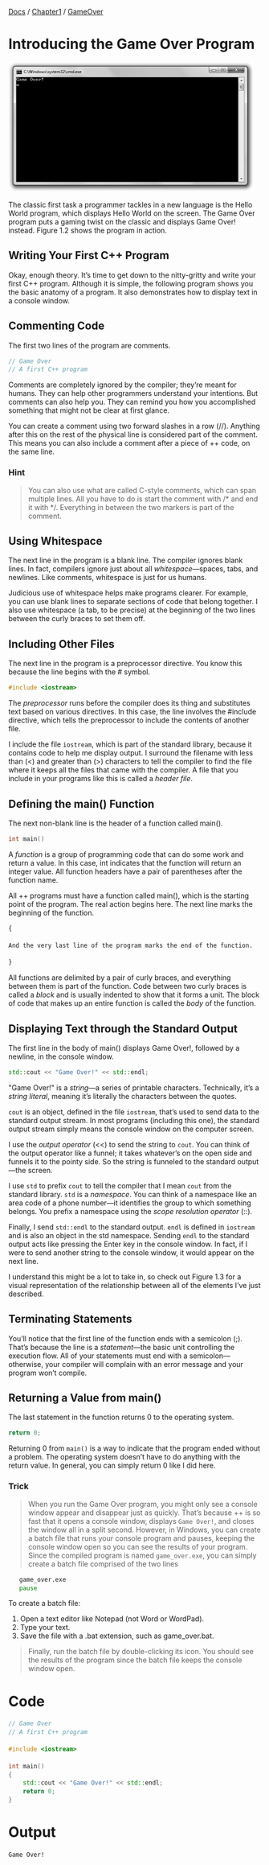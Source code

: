 [Docs](../../../) / [Chapter1](../../) / [GameOver](../)
# Introducing the Game Over Program

![ScreenShot](../../../web/Beginning_Cpp_Through_Game_Programming/Image_030.gif)

The classic first task a programmer tackles in a new language is the Hello World program, which displays Hello World on the screen. The Game Over program puts a gaming twist on the classic and displays Game Over! instead. Figure 1.2 shows the program in action.

## Writing Your First C++ Program
Okay, enough theory. It’s time to get down to the nitty-gritty and write your first C++ program. Although it is simple, the following program shows you the basic anatomy of a program. It also demonstrates how to display text in a console window.

## Commenting Code
The first two lines of the program are comments.
```cpp
// Game Over
// A first C++ program
```
Comments are completely ignored by the compiler; they’re meant for humans. They can help other programmers understand your intentions. But comments can also help you. They can remind you how you accomplished something that might not be clear at first glance.

You can create a comment using two forward slashes in a row (//). Anything after this on the rest of the physical line is considered part of the comment. This means you can also include a comment after a piece of ++ code, on the same line.

### Hint
> You can also use what are called C-style comments, which can span multiple lines. All you have to do is start the comment with /* and end it with */. Everything in between the two markers is part of the comment.

## Using Whitespace
The next line in the program is a blank line. The compiler ignores blank lines. In fact, compilers ignore just about all *whitespace*—spaces, tabs, and newlines. Like comments, whitespace is just for us humans.

Judicious use of whitespace helps make programs clearer. For example, you can use blank lines to separate sections of code that belong together. I also use whitespace (a tab, to be precise) at the beginning of the two lines between the curly braces to set them off.

## Including Other Files
The next line in the program is a preprocessor directive. You know this because the line begins with the # symbol.
```cpp
#include <iostream>
```
The *preprocessor* runs before the compiler does its thing and substitutes text based on various directives. In this case, the line involves the #include directive, which tells the preprocessor to include the contents of another file.

I include the file `iostream`, which is part of the standard library, because it contains code to help me display output. I surround the filename with less than (<) and greater than (>) characters to tell the compiler to find the file where it keeps all the files that came with the compiler. A file that you include in your programs like this is called a *header file*.

## Defining the main() Function
The next non-blank line is the header of a function called main().
```cpp
int main()
```
A *function* is a group of programming code that can do some work and return a value. In this case, int indicates that the function will return an integer value. All function headers have a pair of parentheses after the function name.

All ++ programs must have a function called main(), which is the starting point of the program. The real action begins here.
The next line marks the beginning of the function.
```txt
{

And the very last line of the program marks the end of the function.

}
```

All functions are delimited by a pair of curly braces, and everything between them is part of the function. Code between two curly braces is called a *block* and is usually indented to show that it forms a unit. The block of code that makes up an entire function is called the *body* of the function.

## Displaying Text through the Standard Output
The first line in the body of main() displays Game Over!, followed by a newline, in the console window.
```cpp
std::cout << "Game Over!" << std::endl;
```
"Game Over!" is a *string*—a series of printable characters. Technically, it’s a *string literal*, meaning it’s literally the characters between the quotes.

`cout` is an object, defined in the file `iostream`, that’s used to send data to the standard output stream. In most programs (including this one), the standard output stream simply means the console window on the computer screen.

I use the *output operator* (<<) to send the string to `cout`. You can think of the output operator like a funnel; it takes whatever’s on the open side and funnels it to the pointy side. So the string is funneled to the standard output—the screen.

I use `std` to prefix `cout` to tell the compiler that I mean `cout` from the standard library. `std` is a *namespace*. You can think of a namespace like an area code of a phone number—it identifies the group to which something belongs. You prefix a namespace using the *scope resolution operator* (::).

Finally, I send `std::endl` to the standard output. `endl` is defined in `iostream` and is also an object in the std namespace. Sending `endl` to the standard output acts like pressing the Enter key in the console window. In fact, if I were to send another string to the console window, it would appear on the next line.

I understand this might be a lot to take in, so check out Figure 1.3 for a visual representation of the relationship between all of the elements I’ve just described.

## Terminating Statements
You’ll notice that the first line of the function ends with a semicolon (;). That’s because the line is a *statement*—the basic unit controlling the execution flow. All of your statements must end with a semicolon—otherwise, your compiler will complain with an error message and your program won’t compile.

## Returning a Value from main()
The last statement in the function returns 0 to the operating system.
```cpp
return 0;
```
Returning 0 from `main()` is a way to indicate that the program ended without a problem. The operating system doesn’t have to do anything with the return value. In general, you can simply return 0 like I did here.

### Trick
> When you run the Game Over program, you might only see a console window appear and disappear just as quickly. That’s because ++ is so fast that it opens a console window, displays `Game Over!`, and closes the window all in a split second. However, in Windows, you can create a batch file that runs your console program and pauses, keeping the console window open so you can see the results of your program. Since the compiled program is named `game_over.exe`, you can simply create a batch file comprised of the two lines
```bat
   game_over.exe
   pause
```
To create a batch file:

1. Open a text editor like Notepad (not Word or WordPad).
2. Type your text.
3. Save the file with a .bat extension, such as game_over.bat.

> Finally, run the batch file by double-clicking its icon. You should see the results of the program since the batch file keeps the console window open.

# Code
```cpp
// Game Over
// A first C++ program

#include <iostream>

int main()
{
    std::cout << "Game Over!" << std::endl;
	return 0;
}
```
# Output
```txt
Game Over!
```